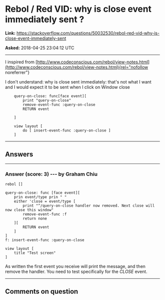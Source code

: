 # Rebol / Red VID: why is close event immediately sent ?

**Link:**
<https://stackoverflow.com/questions/50032530/rebol-red-vid-why-is-close-event-immediately-sent>

**Asked:** 2018-04-25 23:04:12 UTC

------------------------------------------------------------------------

I inspired from
[http://www.codeconscious.com/rebol/view-notes.html](http://www.codeconscious.com/rebol/view-notes.html){rel="nofollow noreferrer"}

I don\'t understand: why is close sent immediately: that\'s not what I
want and I would expect it to be sent when I click on Window close

        query-on-close: func[face event][
            print "query-on-close"
            remove-event-func :query-on-close
            RETURN event    

        ]

        view layout [
            do [ insert-event-func :query-on-close ]
        ]

------------------------------------------------------------------------

## Answers

------------------------------------------------------------------------

### Answer (score: 3) --- by Graham Chiu

    rebol []

    query-on-close: func [face event][
        prin event/type prin " "
        either 'close = event/type [
            print "^/query-on-close handler now removed. Next close will now close this window"
            remove-event-func :f
            return none
        ][
            RETURN event    
        ]
    ]
    f: insert-event-func :query-on-close

    view layout [
        title "Test screen"
    ]

As written the first event you receive will print the message, and then
remove the handler. You need to test specifically for the *CLOSE* event.

------------------------------------------------------------------------

## Comments on question

